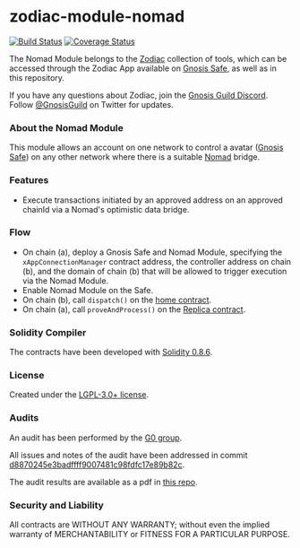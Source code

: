 # zodiac-module-nomad

[![Build Status](https://github.com/gnosis/zodiac-module-nomad/actions/workflows/ci.yml/badge.svg)](https://github.com/gnosis/zodiac-module-nomad/actions/workflows/ci.yml)
[![Coverage Status](https://coveralls.io/repos/github/gnosis/zodiac-module-nomad/badge.svg?branch=main)](https://coveralls.io/github/gnosis/zodiac-module-bridge?branch=main)

The Nomad Module belongs to the [Zodiac](https://github.com/gnosis/zodiac) collection of tools, which can be accessed through the Zodiac App available on [Gnosis Safe](https://gnosis-safe.io/), as well as in this repository. 

If you have any questions about Zodiac, join the [Gnosis Guild Discord](https://discord.gg/wwmBWTgyEq). Follow [@GnosisGuild](https://twitter.com/gnosisguild) on Twitter for updates.

### About the Nomad Module

This module allows an account on one network to control a avatar ([Gnosis Safe](https://gnosis-safe.io)) on any other network where there is a suitable [Nomad](https://nomad.xyz) bridge.

### Features

- Execute transactions initiated by an approved address on an approved chainId via a Nomad's optimistic data bridge.

### Flow

- On chain (a), deploy a Gnosis Safe and Nomad Module, specifying the `xAppConnectionManager` contract address, the controller address on chain (b), and the domain of chain (b) that will be allowed to trigger execution via the Nomad Module.
- Enable Nomad Module on the Safe.
- On chain (b), call `dispatch()` on the [home contract](https://github.com/nomad-xyz/monorepo/blob/main/packages/contracts-core/contracts/Home.sol).
- On chain (a), call `proveAndProcess()` on the [Replica contract](https://github.com/nomad-xyz/monorepo/blob/main/packages/contracts-core/contracts/Replica.sol).
  
### Solidity Compiler

The contracts have been developed with [Solidity 0.8.6](https://github.com/ethereum/solidity/releases/tag/v0.8.6). 

### License

Created under the [LGPL-3.0+ license](LICENSE).

### Audits

An audit has been performed by the [G0 group](https://github.com/g0-group).

All issues and notes of the audit have been addressed in commit [d8870245e3badffff9007481c98fdfc17e89b82c](https://github.com/gnosis/zodiac-module-nomad/blob/d8870245e3badffff9007481c98fdfc17e89b82c/contracts/NomadModule.sol).

The audit results are available as a pdf in [this repo](audits/ZodiacNomadModuleMay2022.pdf).

### Security and Liability

All contracts are WITHOUT ANY WARRANTY; without even the implied warranty of MERCHANTABILITY or FITNESS FOR A PARTICULAR PURPOSE.

